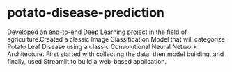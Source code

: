 # potato-disease-prediction
Developed an end-to-end Deep Learning project in the field of agriculture.Created a classic Image Classification Model that will categorize Potato Leaf Disease using a classic Convolutional Neural Network Architecture. First started with collecting the data, then model building, and finally, used Streamlit to build a web-based application.
